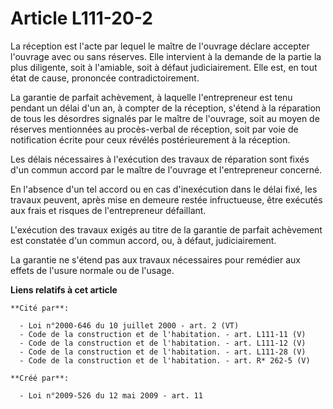 # Article L111-20-2

La réception est l'acte par lequel le maître de l'ouvrage déclare accepter l'ouvrage avec ou sans réserves. Elle intervient à
la demande de la partie la plus diligente, soit à l'amiable, soit à défaut judiciairement. Elle est, en tout état de cause,
prononcée contradictoirement.

La garantie de parfait achèvement, à laquelle l'entrepreneur est tenu pendant un délai d'un an, à compter de la réception,
s'étend à la réparation de tous les désordres signalés par le maître de l'ouvrage, soit au moyen de réserves mentionnées au
procès-verbal de réception, soit par voie de notification écrite pour ceux révélés postérieurement à la réception.

Les délais nécessaires à l'exécution des travaux de réparation sont fixés d'un commun accord par le maître de l'ouvrage et
l'entrepreneur concerné.

En l'absence d'un tel accord ou en cas d'inexécution dans le délai fixé, les travaux peuvent, après mise en demeure restée
infructueuse, être exécutés aux frais et risques de l'entrepreneur défaillant.

L'exécution des travaux exigés au titre de la garantie de parfait achèvement est constatée d'un commun accord, ou, à défaut,
judiciairement.

La garantie ne s'étend pas aux travaux nécessaires pour remédier aux effets de l'usure normale ou de l'usage.

**Liens relatifs à cet article**

	**Cité par**:

	  - Loi n°2000-646 du 10 juillet 2000 - art. 2 (VT)
	  - Code de la construction et de l'habitation. - art. L111-11 (V)
	  - Code de la construction et de l'habitation. - art. L111-12 (V)
	  - Code de la construction et de l'habitation. - art. L111-28 (V)
	  - Code de la construction et de l'habitation. - art. R* 262-5 (V)

	**Créé par**:

	  - Loi n°2009-526 du 12 mai 2009 - art. 11
